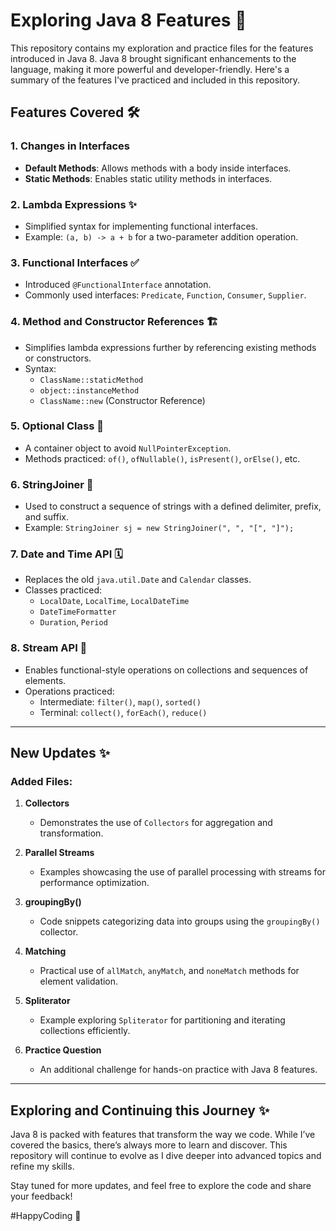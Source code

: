 # Exploring Java 8 Features 🚀

This repository contains my exploration and practice files for the features introduced in Java 8. Java 8 brought significant enhancements to the language, making it more powerful and developer-friendly. Here's a summary of the features I've practiced and included in this repository.

## Features Covered 🛠️

### 1. **Changes in Interfaces**
   - **Default Methods**: Allows methods with a body inside interfaces.
   - **Static Methods**: Enables static utility methods in interfaces.

### 2. **Lambda Expressions** ✨
   - Simplified syntax for implementing functional interfaces.
   - Example: `(a, b) -> a + b` for a two-parameter addition operation.

### 3. **Functional Interfaces** ✅
   - Introduced `@FunctionalInterface` annotation.
   - Commonly used interfaces: `Predicate`, `Function`, `Consumer`, `Supplier`.

### 4. **Method and Constructor References** 🏗️
   - Simplifies lambda expressions further by referencing existing methods or constructors.
   - Syntax:
     - `ClassName::staticMethod`
     - `object::instanceMethod`
     - `ClassName::new` (Constructor Reference)

### 5. **Optional Class** 🎯
   - A container object to avoid `NullPointerException`.
   - Methods practiced: `of()`, `ofNullable()`, `isPresent()`, `orElse()`, etc.

### 6. **StringJoiner** 🧵
   - Used to construct a sequence of strings with a defined delimiter, prefix, and suffix.
   - Example: `StringJoiner sj = new StringJoiner(", ", "[", "]");`

### 7. **Date and Time API** 🗓️
   - Replaces the old `java.util.Date` and `Calendar` classes.
   - Classes practiced:
     - `LocalDate`, `LocalTime`, `LocalDateTime`
     - `DateTimeFormatter`
     - `Duration`, `Period`

### 8. **Stream API** 🌊
   - Enables functional-style operations on collections and sequences of elements.
   - Operations practiced:
     - Intermediate: `filter()`, `map()`, `sorted()`
     - Terminal: `collect()`, `forEach()`, `reduce()`

---

## New Updates ✨
### Added Files:
1. **Collectors**  
   - Demonstrates the use of `Collectors` for aggregation and transformation.

2. **Parallel Streams**  
   - Examples showcasing the use of parallel processing with streams for performance optimization.

3. **groupingBy()**  
   - Code snippets categorizing data into groups using the `groupingBy()` collector.

4. **Matching**  
   - Practical use of `allMatch`, `anyMatch`, and `noneMatch` methods for element validation.

5. **Spliterator**  
   - Example exploring `Spliterator` for partitioning and iterating collections efficiently.

6. **Practice Question**  
   - An additional challenge for hands-on practice with Java 8 features.

---

## Exploring and Continuing this Journey ✨  
Java 8 is packed with features that transform the way we code. While I’ve covered the basics, there’s always more to learn and discover. This repository will continue to evolve as I dive deeper into advanced topics and refine my skills.  

Stay tuned for more updates, and feel free to explore the code and share your feedback!  

#HappyCoding 🎉



